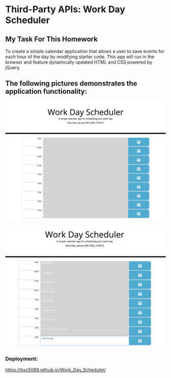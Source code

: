 # Third-Party APIs: Work Day Scheduler

## My Task For This Homework

To create a simple calendar application that allows a user to save events for each hour of the day by modifying starter code. This app will run in the browser and feature dynamically updated HTML and CSS powered by jQuery.


## The following pictures demonstrates the application functionality:

![alt text](assets/ScreenShot1.png)

![alt text](assets/ScreenShot2.png)


### Deployment: 

https://bxz5089.github.io/Work_Day_Scheduler/



